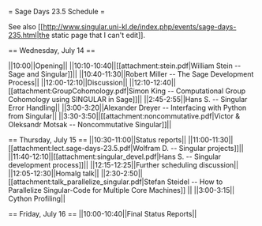 = Sage Days 23.5 Schedule =

See also [[http://www.singular.uni-kl.de/index.php/events/sage-days-235.html|the static page that I can't edit]].

== Wednesday, July 14 ==

||10:00||Opening||
||10:10-10:40||[[attachment:stein.pdf|William Stein -- Sage and Singular]]||
||10:40-11:30||Robert Miller -- The Sage Development Process||
||12:00-12:10||Discussion||
||12:10-12:40||[[attachment:GroupCohomology.pdf|Simon King -- Computational Group Cohomology using SINGULAR in Sage]]||
||2:45-2:55||Hans S. -- Singular Error Handling||
||3:00-3:20||Alexander Dreyer -- Interfacing with Python from Singular||
||3:30-3:50||[[attachment:noncommutative.pdf|Victor & Oleksandr Motsak -- Noncommutative Singular]]||

== Thursday, July 15 ==
||10:30-11:00||Status reports||
||11:00-11:30||[[attachment:lect.sage-days-23.5.pdf|Wolfram D. -- Singular projects]]||
||11:40-12:10||[[attachment:singular_devel.pdf|Hans S. -- Singular development process]]||
||12:15-12:25||Further scheduling discussion||
||12:05-12:30||Homalg talk||
||2:30-2:50|| [[attachment:talk_parallelize_singular.pdf|Stefan Steidel -- How to Parallelize Singular-Code for Multiple Core Machines]] ||
||3:00-3:15|| Cython Profiling||

== Friday, July 16 ==
||10:00-10:40||Final Status Reports||
